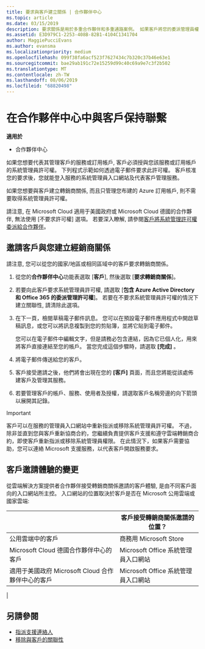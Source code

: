 ```yaml
---
title: 要求與客戶建立關係 | 合作夥伴中心
ms.topic: article
ms.date: 03/15/2019
description: 要求關係是用於多重合作夥伴和多重通路案例。 如果客戶將您的委派管理員權限移除，而您必須還原那些權限以提供佈建或支援時，這也會很有用。
ms.assetid: E3D979C1-2253-408B-82B1-4104C1341704
author: MaggiePucciEvans
ms.author: evansma
ms.localizationpriority: medium
ms.openlocfilehash: 099f38fa6acf523f7627434c7b320c37b46e63e1
ms.sourcegitcommit: bae29ab191c72e15259d99c40c69a9e7c3f2b502
ms.translationtype: MT
ms.contentlocale: zh-TW
ms.lasthandoff: 08/06/2019
ms.locfileid: "68820498"
---
```

# <a name="connect-with-customers-in-partner-center"></a>在合作夥伴中心中與客戶保持聯繫

**適用於**

-  合作夥伴中心

如果您想要代表其管理客戶的服務或訂用帳戶, 客戶必須授與您該服務或訂用帳戶的系統管理員許可權。 下列程式示範如何透過電子郵件要求此許可權。 客戶核准您的要求後，您就能登入服務的系統管理員入口網站及代表客戶管理服務。

如果您想要與客戶建立轉銷商關係, 而且只管理您布建的 Azure 訂用帳戶, 則不需要取得系統管理員許可權。

請注意, 在 Microsoft Cloud 適用于美國政府或 Microsoft Cloud 德國的合作夥伴, 無法使用 [不要求許可權] 選項。 若要深入瞭解, 請參閱[客戶將系統管理許可權委派給合作夥伴](https://docs.microsoft.com/partner-center/customers_revoke_admin_privileges)。


## <a name="invite-a-customer-to-establish-a-reseller-relationship-with-you"></a>邀請客戶與您建立經銷商關係

請注意, 您可以從您的國家/地區或相同區域中的客戶要求轉銷商關係。

1.  從您的**合作夥伴中心**功能表選取 [**客戶**], 然後選取 [**要求轉銷商關係**]。

2.  若要向此客戶要求系統管理員許可權, 請選取 [**包含 Azure Active Directory 和 Office 365 的委派管理許可權**]。 若要在不要求系統管理員許可權的情況下建立關聯性, 請清除此選項。 

3.  在下一頁，檢閱草稿電子郵件訊息。 您可以在預設電子郵件應用程式中開啟草稿訊息，或您可以將訊息複製到您的剪貼簿，並將它貼到電子郵件。 

    您可以在電子郵件中編輯文字，但是請務必包含連結，因為它已個人化，用來將客戶直接連結至您的帳戶。 當您完成這個步驟時，請選取 **\[完成\]** 。

3.  將電子郵件傳送給您的客戶。

5.  客戶接受邀請之後，他們將會出現在您的 **\[客戶\]** 頁面，而且您將能從該處佈建客戶及管理其服務。

 
6.  若要管理客戶的帳戶、服務、使用者及授權，請選取客戶名稱旁邊的向下箭頭以展開其記錄。


> [!IMPORTANT]  
> 客戶可以在服務的管理員入口網站中重新指派或移除系統管理員許可權。 不過，除非並直到您與客戶重新協商合約，您繼續負責提供客戶支援和遵守雲端轉銷商合約，即使客戶重新指派或移除系統管理員權限。 在此情況下，如果客戶需要協助，您可以連絡 Microsoft 支援服務，以代表客戶開啟服務要求。

## <a name="changes-to-the-customer-invitation-experience"></a>客戶邀請體驗的變更

從雲端解決方案提供者合作夥伴接受轉銷商關係邀請的客戶體驗, 是由不同客戶面向的入口網站所主控。 入口網站的位置取決於客戶是否在 Microsoft 公用雲端或國家雲端: 

|  | 客戶接受轉銷商關係邀請的位置？ |
|---------|---------
| 公用雲端中的客戶 | 商務用 Microsoft Store |
| Microsoft Cloud 德國合作夥伴中心的客戶 | Microsoft Office 系統管理員入口網站 |
| 適用于美國政府 Microsoft Cloud 合作夥伴中心的客戶 | Microsoft Office 系統管理員入口網站 |
|

## <a name="see-also"></a>另請參閱

- [指派支援連絡人](assign-support-contacts.md)
- [移除與客戶的關聯性](remove-a-relationship.md)
